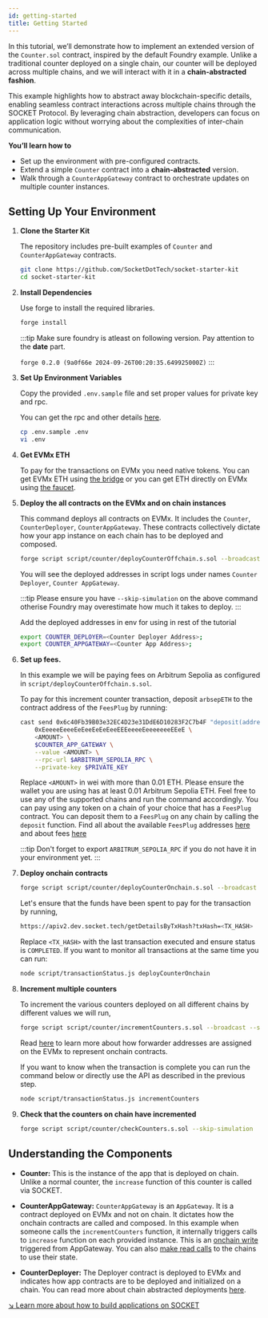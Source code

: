 ```yaml
---
id: getting-started
title: Getting Started
---
```


In this tutorial, we’ll demonstrate how to implement an extended version of the `Counter.sol` contract, inspired by the default Foundry example. Unlike a traditional counter deployed on a single chain, our counter will be deployed across multiple chains, and we will interact with it in a **chain-abstracted fashion**.

This example highlights how to abstract away blockchain-specific details, enabling seamless contract interactions across multiple chains through the SOCKET Protocol. By leveraging chain abstraction, developers can focus on application logic without worrying about the complexities of inter-chain communication.

**You’ll learn how to**

- Set up the environment with pre-configured contracts.
- Extend a simple `Counter` contract into a **chain-abstracted** version.
- Walk through a `CounterAppGateway` contract to orchestrate updates on multiple counter instances.

## Setting Up Your Environment

1. **Clone the Starter Kit**

   The repository includes pre-built examples of `Counter` and `CounterAppGateway` contracts.

   ```bash
   git clone https://github.com/SocketDotTech/socket-starter-kit
   cd socket-starter-kit
   ```

2. **Install Dependencies**

   Use forge to install the required libraries.

   ```bash
   forge install
   ```

   :::tip
   Make sure foundry is atleast on following version. Pay attention to the **date** part.

   `forge 0.2.0 (9a0f66e 2024-09-26T00:20:35.649925000Z)`
   :::

3. **Set Up Environment Variables**

   Copy the provided `.env.sample` file and set proper values for private key and rpc.

   You can get the rpc and other details [here](/chain-information).

   ```bash
   cp .env.sample .env
   vi .env
   ```

4. **Get EVMx ETH**

   To pay for the transactions on EVMx you need native tokens. You can get EVMx ETH using [the bridge](https://socket-composer-testnet-8b802af208e24e82.testnets.rollbridge.app/) or you can get ETH directly on EVMx using [the faucet](https://faucet.conduit.xyz/socket-composer-testnet).

5. **Deploy the all contracts on the EVMx and on chain instances**

   This command deploys all contracts on EVMx. It includes the `Counter`, `CounterDeployer`, `CounterAppGateway`. These contracts collectively dictate how your app instance on each chain has to be deployed and composed.

   ```bash
   forge script script/counter/deployCounterOffchain.s.sol --broadcast  --skip-simulation
   ```

   You will see the deployed addresses in script logs under names `Counter Deployer`, `Counter AppGateway`.

   :::tip
   Please ensure you have `--skip-simulation` on the above command otherise Foundry may overestimate how much it takes to deploy.
   :::

   Add the deployed addresses in env for using in rest of the tutorial

   ```bash
   export COUNTER_DEPLOYER=<Counter Deployer Address>;
   export COUNTER_APPGATEWAY=<Counter App Address>;
   ```

6. **Set up fees.**

   In this example we will be paying fees on Arbitrum Sepolia as configured in `script/deployCounterOffchain.s.sol`.

   To pay for this increment counter transaction, deposit `arbsepETH` to the contract address of the `FeesPlug` by running:

   ```bash
   cast send 0x6c40Fb39B03e32EC4D23e31DdE6D10283F2C7b4F "deposit(address,uint256,address)" \
       0xEeeeeEeeeEeEeeEeEeEeeEEEeeeeEeeeeeeeEEeE \
       <AMOUNT> \
       $COUNTER_APP_GATEWAY \
       --value <AMOUNT> \
       --rpc-url $ARBITRUM_SEPOLIA_RPC \
       --private-key $PRIVATE_KEY
   ```

   Replace `<AMOUNT>` in wei with more than 0.01 ETH. Please ensure the wallet you are using has at least 0.01 Arbitrum Sepolia ETH. Feel free to use any of the supported chains and run the command accordingly.
   You can pay using any token on a chain of your choice that has a `FeesPlug` contract. You can deposit them to a `FeesPlug` on any chain by calling the `deposit` function. Find all about the available `FeesPlug` addresses [here](/chain-information) and about fees [here](/fees)

   :::tip
   Don't forget to export `ARBITRUM_SEPOLIA_RPC` if you do not have it in your environment yet.
   :::

7. **Deploy onchain contracts**

   ```bash
   forge script script/counter/deployCounterOnchain.s.sol --broadcast --skip-simulation
   ```

   Let's ensure that the funds have been spent to pay for the transaction by running,

   ```bash
   https://apiv2.dev.socket.tech/getDetailsByTxHash?txHash=<TX_HASH>
   ```

   Replace `<TX_HASH>` with the last transaction executed and ensure status is `COMPLETED`. If you want to monitor all transactions at the same time you can run:

   ```bash
   node script/transactionStatus.js deployCounterOnchain
   ```

8. **Increment multiple counters**

   To increment the various counters deployed on all different chains by different values we will run,

   ```bash
   forge script script/counter/incrementCounters.s.sol --broadcast --skip-simulation
   ```

   Read [here](/forwarder-addresses) to learn more about how forwarder addresses are assigned on the EVMx to represent onchain contracts.

   If you want to know when the transaction is complete you can run the command below or directly use the API as described in the previous step.

   ```bash
   node script/transactionStatus.js incrementCounters
   ```

9. **Check that the counters on chain have incremented**

   ```bash
   forge script script/counter/checkCounters.s.sol --skip-simulation
   ```

## Understanding the Components

- **Counter:** This is the instance of the app that is deployed on chain. Unlike a normal counter, the `increase` function of this counter is called via SOCKET.

- **CounterAppGateway:** `CounterAppGateway` is an `AppGateway`. It is a contract deployed on EVMx and not on chain. It dictates how the onchain contracts are called and composed. In this example when someone calls the `incrementCounters` function, it internally triggers calls to `increase` function on each provided instance. This is an [onchain write](/call-contracts) triggered from AppGateway. You can also [make read calls](/read) to the chains to use their state.

- **CounterDeployer:** The Deployer contract is deployed to EVMx and indicates how app contracts are to be deployed and initialized on a chain. You can read more about chain abstracted deployments [here](/deploy).

[↘ Learn more about how to build applications on SOCKET](/writing-apps#architecture-overview)
